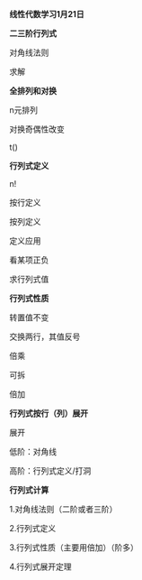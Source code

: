 **线性代数学习1月21日**

**二三阶行列式**

对角线法则

求解

**全排列和对换**

n元排列

对换奇偶性改变

t()

**行列式定义**

n!

按行定义

按列定义

定义应用

看某项正负

求行列式值

**行列式性质**

转置值不变

交换两行，其值反号

倍乘

可拆

倍加

**行列式按行（列）展开**

展开

低阶：对角线

高阶：行列式定义/打洞

**行列式计算**

1.对角线法则（二阶或者三阶）

2.行列式定义

3.行列式性质（主要用倍加）（阶多）

4.行列式展开定理